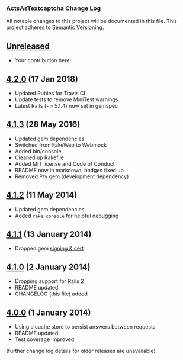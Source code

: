 ### ActsAsTextcaptcha Change Log

All notable changes to this project will be documented in this file. This
project adheres to [Semantic Versioning][Semver].

## [Unreleased]

  * Your contribution here!

## [4.2.0][] (17 Jan 2018)
  * Updated Rubies for Travis CI
  * Update tests to remove MiniTest warnings
  * Latest Rails (~> 5.1.4) now set in gemspec

## [4.1.3][] (28 May 2016)
  * Updated gem dependencies
  * Switched from FakeWeb to Webmock
  * Added bin/console
  * Cleaned up Rakefile
  * Added MIT license and Code of Conduct
  * README now in markdown, badges fixed up
  * Removed Pry gem (development dependency)

## [4.1.2][] (11 May 2014)
  * Updated gem dependencies
  * Added `rake console` for helpful debugging

## [4.1.1][] (13 January 2014)
  * Dropped gem [signing & cert](http://tinyurl.com/p98owwz)

## [4.1.0][] (2 January 2014)
  * Dropping support for Rails 2
  * README updated
  * CHANGELOG (this file) added

## [4.0.0][] (1 January 2014)
  * Using a cache store to persist answers between requests
  * README updated
  * Test coverage improved

(further change log details for older releases are unavailable)

[Unreleased]: https://github.com/matthutchinson/acts_as_textcaptcha/compare/v4.2.0...HEAD
[4.2.0]: https://github.com/matthutchinson/acts_as_textcaptcha/compare/v4.1.3...v4.2.0
[4.1.3]: https://github.com/matthutchinson/acts_as_textcaptcha/compare/v4.1.2...v4.1.3
[4.1.2]: https://github.com/matthutchinson/acts_as_textcaptcha/compare/v4.1.1...v4.1.2
[4.1.1]: https://github.com/matthutchinson/acts_as_textcaptcha/compare/v4.1.0...v4.1.1
[4.1.0]: https://github.com/matthutchinson/acts_as_textcaptcha/compare/v4.0.0...v4.1.0
[4.0.0]: https://github.com/matthutchinson/acts_as_textcaptcha/compare/v3.0.11...v4.0.0

[Semver]: http://semver.org
